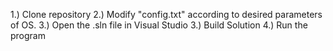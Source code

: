 
1.) Clone repository
2.) Modify "config.txt" according to desired parameters of OS.
3.) Open the .sln file in Visual Studio
3.) Build Solution
4.) Run the program